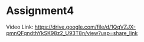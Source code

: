 # Assignment4
Video Link: https://drive.google.com/file/d/1QqVZJX-pmnQFqndthYkSK98z2_U93T8n/view?usp=share_link
